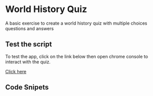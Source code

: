 # World History Quiz
A basic exercise to create a world history quiz with multiple choices questions and answers 

## Test the script
To test the app, click on the link below then open chrome console to interact with the quiz.

[Click here](https://tvn9.github.io/WorldHistoryQuiz/)

## Code Snipets

